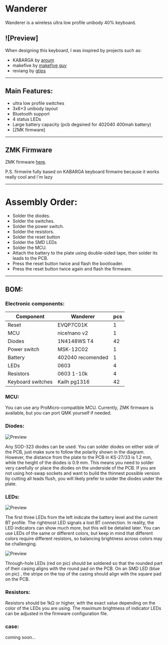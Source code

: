# Wanderer
Wanderer is a wireless ultra low profile unibody 40% keyboard.  

![Preview]
---
When designing this keyboard, I was inspired by projects such as:
* KABARGA by [aroum](https://github.com/aroum/KABARGA)
* makefive by [makefive guy](https://github.com/mikeholscher/zmk-config-mikefive)
* reviang by [gtips](https://github.com/gtips/reviung)
---
## Main Features:  
* ultra low profile switches
* 3x6+3 unibody layout
* Bluetooth support
* 4 status LEDs
* Large battery capacity (pcb degsined for 402040 400mah battery)
* [ZMK firmware]

---

## ZMK Firmware  
ZMK firmware [here](https://github.com/Kaumovich/zmk-wanderer).  

P.S. firmwire fully based on KABARGA keyboard firmwire because it works really cool and i'm lazy

---


# Assembly Order:

* Solder the diodes.
* Solder the switches.
* Solder the power switch.
* Solder the resistors.
* Solder the reset button
* Solder the SMD LEDs
* Solder the MCU.
* Attach the battery to the plate using double-sided tape, then solder its leads to the PCB.
* Press the reset button twice and flash the bootloader.
* Press the reset button twice again and flash the firmware.

---

## BOM:  
### Electronic components:
| Component          | Wanderer             | pcs |
| ------------------ | ---------------------| ----|
| Reset              | EVQP7C01K            | 1   |
| MCU                | nice!nano v2         | 1   |
| Diodes             | 1N4148WS T4          | 42  |
| Power switch       | MSK-12C02            | 1   |
| Battery            | 402040 recomended    | 1   |
| LEDs               | 0603                 | 4   |
| Resistors          | 0603 1-10k           | 4   |
| Keyboard switches  | Kailh pg1316         | 42  |


### MCU:
You can use any ProMicro-compatible MCU. Currently, ZMK firmware is available, but you can port QMK yourself if needed.


### Diodes:
![Preview](pics/diodes.png)  

Any SOD-323 diodes can be used. You can solder diodes on either side of the PCB, just make sure to follow the polarity shown in the diagram. However, the distance from the plate to the PCB in KS-27/33 is 1.2 mm, while the height of the diodes is 0.9 mm. This means you need to solder very carefully or place the diodes on the underside of the PCB. If you are not using hot-swap sockets and want to build the thinnest possible version by cutting all leads flush, you will likely prefer to solder the diodes under the plate.

### LEDs:
![Preview](pics/LED1_8mm.webp)  

The first three LEDs from the left indicate the battery level and the current BT profile. The rightmost LED signals a lost BT connection. In reality, the LED indicators can show much more, but this will be detailed later. You can use LEDs of the same or different colors, but keep in mind that different colors require different resistors, so balancing brightness across colors may be challenging.

![Preview](pics/led_footprint.png)

Through-hole LEDs (red on pic) should be soldered so that the rounded part of their casing aligns with the round pad on the PCB. On an SMD LED (blue on pic) , the stripe on the top of the casing should align with the square pad on the PCB.

### Resistors:
Resistors should be 1kΩ or higher, with the exact value depending on the color of the LEDs you are using. The maximum brightness of indicator LEDs can be adjusted in the firmware configuration file.


### case:

coming soon...
